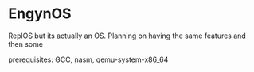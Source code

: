 # EngynOS
ReplOS but its actually an OS. Planning on having the same features and then some

prerequisites: GCC, nasm, qemu-system-x86_64

